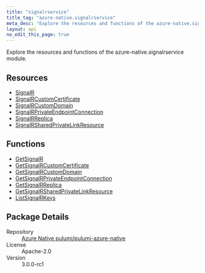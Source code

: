 ```yaml
---
title: "signalrservice"
title_tag: "azure-native.signalrservice"
meta_desc: "Explore the resources and functions of the azure-native.signalrservice module."
layout: api
no_edit_this_page: true
---
```


<!-- WARNING: this file was generated by Pulumi Docs Generator. -->
<!-- Do not edit by hand unless you're certain you know what you are doing! -->

Explore the resources and functions of the azure-native.signalrservice module.

<h2 id="resources">Resources</h2>
<ul class="api">
    <li><a href="signalr/" title="SignalR">SignalR</a></li>
    <li><a href="signalrcustomcertificate/" title="SignalRCustomCertificate">SignalRCustomCertificate</a></li>
    <li><a href="signalrcustomdomain/" title="SignalRCustomDomain">SignalRCustomDomain</a></li>
    <li><a href="signalrprivateendpointconnection/" title="SignalRPrivateEndpointConnection">SignalRPrivateEndpointConnection</a></li>
    <li><a href="signalrreplica/" title="SignalRReplica">SignalRReplica</a></li>
    <li><a href="signalrsharedprivatelinkresource/" title="SignalRSharedPrivateLinkResource">SignalRSharedPrivateLinkResource</a></li>
</ul>

<h2 id="functions">Functions</h2>
<ul class="api">
    <li><a href="getsignalr/" title="GetSignalR">GetSignalR</a></li>
    <li><a href="getsignalrcustomcertificate/" title="GetSignalRCustomCertificate">GetSignalRCustomCertificate</a></li>
    <li><a href="getsignalrcustomdomain/" title="GetSignalRCustomDomain">GetSignalRCustomDomain</a></li>
    <li><a href="getsignalrprivateendpointconnection/" title="GetSignalRPrivateEndpointConnection">GetSignalRPrivateEndpointConnection</a></li>
    <li><a href="getsignalrreplica/" title="GetSignalRReplica">GetSignalRReplica</a></li>
    <li><a href="getsignalrsharedprivatelinkresource/" title="GetSignalRSharedPrivateLinkResource">GetSignalRSharedPrivateLinkResource</a></li>
    <li><a href="listsignalrkeys/" title="ListSignalRKeys">ListSignalRKeys</a></li>
</ul>

<h2 id="package-details">Package Details</h2>
<dl class="package-details">
	<dt>Repository</dt>
	<dd><a href="https://github.com/pulumi/pulumi-azure-native">Azure Native pulumi/pulumi-azure-native</a></dd>
	<dt>License</dt>
	<dd>Apache-2.0</dd>
	<dt>Version</dt>
	<dd>3.0.0-rc1</dd>
</dl>

